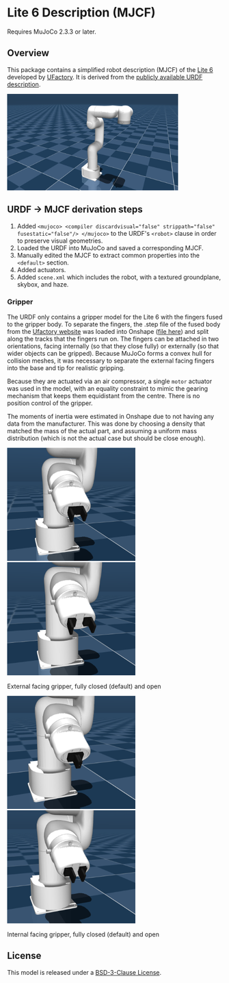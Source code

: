 # Lite 6 Description (MJCF)

Requires MuJoCo 2.3.3 or later.

## Overview

This package contains a simplified robot description (MJCF) of the
[Lite 6](https://www.ufactory.cc/product-page/ufactory-lite-6) developed by
[UFactory](https://www.ufactory.cc/). It is derived from the [publicly available
URDF
description](https://github.com/xArm-Developer/xarm_ros2/tree/master/xarm_description/urdf/lite6).

<p float="left">
  <img src="lite6.png" width="400">
</p>

## URDF → MJCF derivation steps

1. Added `<mujoco> <compiler discardvisual="false" strippath="false" fusestatic="false"/> </mujoco>` to the URDF's
   `<robot>` clause in order to preserve visual geometries.
2. Loaded the URDF into MuJoCo and saved a corresponding MJCF.
3. Manually edited the MJCF to extract common properties into the `<default>` section.
4. Added actuators.
5. Added `scene.xml` which includes the robot, with a textured groundplane, skybox, and haze.

### Gripper

The URDF only contains a gripper model for the Lite 6 with the fingers fused to the gripper body. To separate the fingers, the .step file of the fused body from the [Ufactory website](https://usa.ufactory.cc/download-lite6-robot) was loaded into Onshape ([file here](https://cad.onshape.com/documents/f60aac1c8ff6af8f490dc855/w/5c0df4bc7414802fc89a514e/e/7dc41825dd66894c14b085ca?renderMode=0&uiState=66bdfb41f48d6a182064f4a4)) and split along the tracks that the fingers run on. The fingers can be attached in two orientations, facing internally (so that they close fully) or externally (so that wider objects can be gripped). Because MuJoCo forms a convex hull for collision meshes, it was necessary to separate the external facing fingers into the base and tip for realistic gripping.

Because they are actuated via an air compressor, a single `motor` actuator was used in the model, with an equality constraint to mimic the gearing mechanism that keeps them equidistant from the centre. There is no position control of the gripper.

The moments of inertia were estimated in Onshape due to not having any data from the manufacturer. This was done by choosing a density that matched the mass of the actual part, and assuming a uniform mass distribution (which is not the actual case but should be close enough).

<p float="left">
  <img src="lite6_gripper_external_closed.png" width="300">
  <img src="lite6_gripper_external_open.png" width="300">
  <figcaption>External facing gripper, fully closed (default) and open</figcaption>
</p>

<p float="left">
  <img src="lite6_gripper_internal_closed.png" width="300">
  <img src="lite6_gripper_internal_open.png" width="300">
  <figcaption>Internal facing gripper, fully closed (default) and open</figcaption>
</p>


## License

This model is released under a [BSD-3-Clause License](LICENSE).

